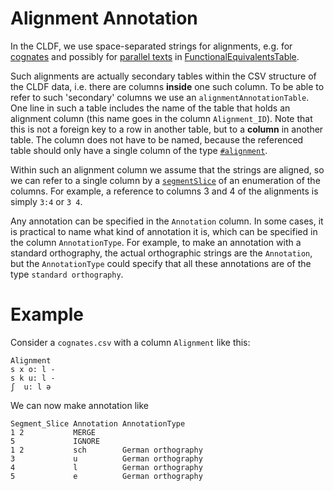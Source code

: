 # Alignment Annotation

In the CLDF, we use space-separated strings for alignments, e.g. for [cognates](..\cognates) and possibly for [parallel texts](../../modules/ParallelText) in [FunctionalEquivalentsTable](../functionalequivalents).

Such alignments are actually secondary tables within the CSV structure of the CLDF data, i.e. there are columns **inside** one such column. To be able to refer to such 'secondary' columns we use an `alignmentAnnotationTable`. One line in such a table includes the name of the table that holds an alignment column (this name goes in the column `Alignment_ID`). Note that this is not a foreign key to a row in another table, but to a **column** in another table. The column does not have to be named, because the referenced table should only have a single column of the type [`#alignment`](http://cldf.clld.org/v1.0/terms.rdf#alignment).

Within such an alignment column we assume that the strings are aligned, so we can refer to a single column by a [`segmentSlice`](http://cldf.clld.org/v1.0/terms.rdf#segmentSlice") of an enumeration of the columns. For example, a reference to columns 3 and 4 of the alignments is simply `3:4` or `3 4`.

Any annotation can be specified in the `Annotation` column. In some cases, it is practical to name what kind of annotation it is, which can be specified in the column `AnnotationType`. For example, to make an annotation with a standard orthography, the actual orthographic strings are the `Annotation`, but the `AnnotationType` could specify that all these annotations are of the type `standard orthography`.

# Example

Consider a `cognates.csv` with a column `Alignment` like this:

```
Alignment
s x o: l -
s k u: l -
ʃ  u: l ə
```

We can now make annotation like

```
Segment_Slice Annotation AnnotationType
1 2           MERGE      
5             IGNORE     
1 2           sch        German orthography
3             u          German orthography
4             l          German orthography
5             e          German orthography
```